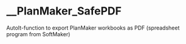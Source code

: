 # __PlanMaker_SafePDF
AutoIt-function to export PlanMaker workbooks as PDF (spreadsheet program from SoftMaker)
